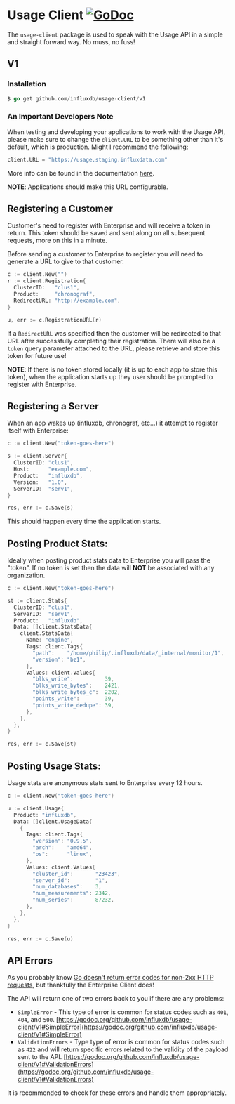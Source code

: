 # Usage Client [![GoDoc](https://godoc.org/github.com/influxdb/usage-client/v1?status.svg)](https://godoc.org/github.com/influxdb/usage-client/v1)

The `usage-client` package is used to speak with the Usage API in a simple and straight forward way. No muss, no fuss!

## V1

### Installation

```go
$ go get github.com/influxdb/usage-client/v1
```

### An Important Developers Note

When testing and developing your applications to work with the Usage API, please make sure to change the `client.URL` to be something other than it's default, which is production. Might I recommend the following:

```go
client.URL = "https://usage.staging.influxdata.com"
```

More info can be found in the documentation [here](https://godoc.org/github.com/influxdb/usage-client/v1#pkg-variables).

__NOTE__: Applications should make this URL configurable.

## Registering a Customer

Customer's need to register with Enterprise and will receive a token in return. This token should be saved and sent along on all subsequent requests, more on this in a minute.

Before sending a customer to Enterprise to register you will need to generate a URL to give to that customer.

```go
c := client.New("")
r := client.Registration{
  ClusterID:   "clus1",
  Product:     "chronograf",
  RedirectURL: "http://example.com",
}

u, err := c.RegistrationURL(r)
```

If a `RedirectURL` was specified then the customer will be redirected to that URL after successfully completing their registration. There will also be a `token` query parameter attached to the URL, please retrieve and store this token for future use!

__NOTE__: If there is no token stored locally (it is up to each app to store this token), when the application starts up they user should be prompted to register with Enterprise.

## Registering a Server

When an app wakes up (influxdb, chronograf, etc…) it attempt to register itself with Enterprise:


```go
c := client.New("token-goes-here")

s := client.Server{
  ClusterID: "clus1",
  Host:      "example.com",
  Product:   "influxdb",
  Version:   "1.0",
  ServerID:  "serv1",
}

res, err := c.Save(s)
```

This should happen every time the application starts.

## Posting Product Stats:

Ideally when posting product stats data to Enterprise you will pass the "token". If no token is set then the data will __NOT__ be associated with any organization.

```go
c := client.New("token-goes-here")

st := client.Stats{
  ClusterID: "clus1",
  ServerID:  "serv1",
  Product:   "influxdb",
  Data: []client.StatsData{
    client.StatsData{
      Name: "engine",
      Tags: client.Tags{
        "path":    "/home/philip/.influxdb/data/_internal/monitor/1",
        "version": "bz1",
      },
      Values: client.Values{
        "blks_write":          39,
        "blks_write_bytes":    2421,
        "blks_write_bytes_c":  2202,
        "points_write":        39,
        "points_write_dedupe": 39,
      },
    },
  },
}

res, err := c.Save(st)
```

## Posting Usage Stats:

Usage stats are anonymous stats sent to Enterprise every 12 hours.

```go
c := client.New("token-goes-here")

u := client.Usage{
  Product: "influxdb",
  Data: []client.UsageData{
    {
      Tags: client.Tags{
        "version": "0.9.5",
        "arch":    "amd64",
        "os":      "linux",
      },
      Values: client.Values{
        "cluster_id":       "23423",
        "server_id":        "1",
        "num_databases":    3,
        "num_measurements": 2342,
        "num_series":       87232,
      },
    },
  },
}

res, err := c.Save(u)
```

## API Errors

As you probably know [Go doesn't return error codes for non-2xx HTTP requests](http://metabates.com/2015/10/15/handling-http-request-errors-in-go/), but thankfully the Enterprise Client does!

The API will return one of two errors back to you if there are any problems:

* `SimpleError` - This type of error is common for status codes such as `401`, `404`, and `500`. [https://godoc.org/github.com/influxdb/usage-client/v1#SimpleError](https://godoc.org/github.com/influxdb/usage-client/v1#SimpleError)
* `ValidationErrors` - Type type of error is common for status codes such as `422` and will return specific errors related to the validity of the payload sent to the API. [https://godoc.org/github.com/influxdb/usage-client/v1#ValidationErrors](https://godoc.org/github.com/influxdb/usage-client/v1#ValidationErrors)

It is recommended to check for these errors and handle them appropriately.
